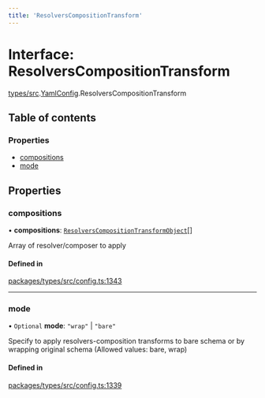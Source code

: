 ```yaml
---
title: 'ResolversCompositionTransform'
---
```


# Interface: ResolversCompositionTransform

[types/src](../modules/types_src).[YamlConfig](../modules/types_src.YamlConfig).ResolversCompositionTransform

## Table of contents

### Properties

- [compositions](types_src.YamlConfig.ResolversCompositionTransform#compositions)
- [mode](types_src.YamlConfig.ResolversCompositionTransform#mode)

## Properties

### compositions

• **compositions**: [`ResolversCompositionTransformObject`](types_src.YamlConfig.ResolversCompositionTransformObject)[]

Array of resolver/composer to apply

#### Defined in

[packages/types/src/config.ts:1343](https://github.com/Urigo/graphql-mesh/blob/master/packages/types/src/config.ts#L1343)

___

### mode

• `Optional` **mode**: ``"wrap"`` \| ``"bare"``

Specify to apply resolvers-composition transforms to bare schema or by wrapping original schema (Allowed values: bare, wrap)

#### Defined in

[packages/types/src/config.ts:1339](https://github.com/Urigo/graphql-mesh/blob/master/packages/types/src/config.ts#L1339)
